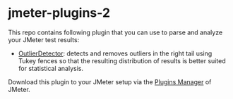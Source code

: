 # jmeter-plugins-2
This repo contains following plugin that you can use to parse and analyze your JMeter test results:
* [OutlierDetector](https://github.com/rbourga/jmeter-plugins-2/blob/main/tools/outlierdetector/src/site/dat/wiki/RightTailOutlierDetection.wiki): detects and removes outliers in the right tail using Tukey fences so that the resulting distribution of results is better suited for statistical analysis.

Download this plugin to your JMeter setup via the [Plugins Manager](http://jmeter-plugins.org/wiki/PluginsManager/) of JMeter.
